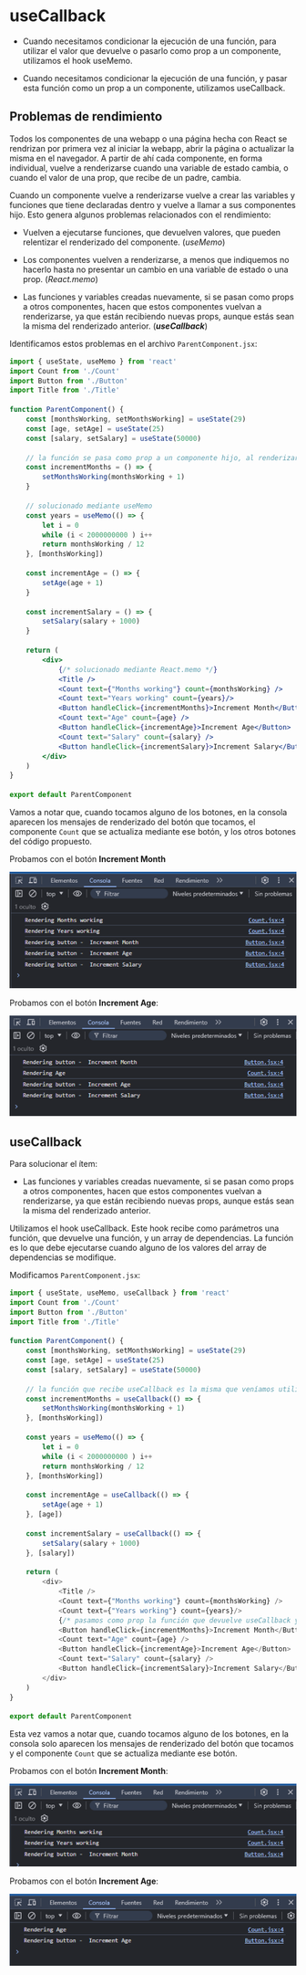 # useCallback

* Cuando necesitamos condicionar la ejecución de una función, para utilizar el valor que devuelve o pasarlo como prop a un componente, utilizamos el hook useMemo.

* Cuando necesitamos condicionar la ejecución de una función, y pasar esta función como un prop a un componente, utilizamos useCallback.

## Problemas de rendimiento

Todos los componentes de una webapp o una página hecha con React se rendrizan por primera vez al iniciar la webapp, abrir la página o actualizar la misma en el navegador. A partir de ahí cada componente, en forma individual, vuelve a renderizarse cuando una variable de estado cambia, o cuando el valor de una prop, que recibe de un padre, cambia.

Cuando un componente vuelve a renderizarse vuelve a crear las variables y funciones que tiene declaradas dentro y vuelve a llamar a sus componentes hijo. Esto genera algunos problemas relacionados con el rendimiento:

* Vuelven a ejecutarse funciones, que devuelven valores, que pueden relentizar el renderizado del componente. (_useMemo_)

* Los componentes vuelven a renderizarse, a menos que indiquemos no hacerlo hasta no presentar un cambio en una variable de estado o una prop. (_React.memo_)

* Las funciones y variables creadas nuevamente, si se pasan como props a otros componentes, hacen que estos componentes vuelvan a renderizarse, ya que están recibiendo nuevas props, aunque estás sean la misma del renderizado anterior. (___useCallback___)

Identificamos estos problemas en el archivo `ParentComponent.jsx`:

```javascriptreact
import { useState, useMemo } from 'react'
import Count from './Count'
import Button from './Button'
import Title from './Title'

function ParentComponent() {
    const [monthsWorking, setMonthsWorking] = useState(29)
	const [age, setAge] = useState(25)
	const [salary, setSalary] = useState(50000)

	// la función se pasa como prop a un componente hijo, al renderizarse nuevamente el padre la función vuelve a declararse y el componente hijo también vuelve a renderizarse
    const incrementMonths = () => {
        setMonthsWorking(monthsWorking + 1)
    }

	// solucionado mediante useMemo
    const years = useMemo(() => {
        let i = 0
        while (i < 2000000000 ) i++
        return monthsWorking / 12 
    }, [monthsWorking])

	const incrementAge = () => {
		setAge(age + 1)
	}

	const incrementSalary = () => {
		setSalary(salary + 1000)
	}

	return (
		<div>
			{/* solucionado mediante React.memo */}
			<Title />
            <Count text={"Months working"} count={monthsWorking} />
            <Count text="Years working" count={years}/>
            <Button handleClick={incrementMonths}>Increment Month</Button>
			<Count text="Age" count={age} />
			<Button handleClick={incrementAge}>Increment Age</Button>
			<Count text="Salary" count={salary} />
			<Button handleClick={incrementSalary}>Increment Salary</Button>
		</div>
	)
}

export default ParentComponent
```

Vamos a notar que, cuando tocamos alguno de los botones, en la consola aparecen los mensajes de renderizado del botón que tocamos, el componente `Count` que se actualiza mediante ese botón, y los otros botones del código propuesto.

Probamos con el botón __Increment Month__

![consola02](consola02.png)

Probamos con el botón __Increment Age__:

![consola03](consola03.png)

## useCallback

Para solucionar el ítem:

* Las funciones y variables creadas nuevamente, si se pasan como props a otros componentes, hacen que estos componentes vuelvan a renderizarse, ya que están recibiendo nuevas props, aunque estás sean la misma del renderizado anterior.

Utilizamos el hook useCallback. Este hook recibe como parámetros una función, que devuelve una función, y un array de dependencias. La función es lo que debe ejecutarse cuando alguno de los valores del array de dependencias se modifique.

Modificamos `ParentComponent.jsx`:

```js
import { useState, useMemo, useCallback } from 'react'
import Count from './Count'
import Button from './Button'
import Title from './Title'

function ParentComponent() {
    const [monthsWorking, setMonthsWorking] = useState(29)
	const [age, setAge] = useState(25)
	const [salary, setSalary] = useState(50000)

	// la función que recibe useCallback es la misma que veníamos utilizando, la variable incrementMonths recibe la función que vamos a pasar como prop a un componente hijo
    const incrementMonths = useCallback(() => {
        setMonthsWorking(monthsWorking + 1)
    }, [monthsWorking])

    const years = useMemo(() => {
        let i = 0
        while (i < 2000000000 ) i++
        return monthsWorking / 12 
    }, [monthsWorking])

	const incrementAge = useCallback(() => {
		setAge(age + 1)
	}, [age])

	const incrementSalary = useCallback(() => {
		setSalary(salary + 1000)
	}, [salary])

	return (
		<div>
			<Title />
            <Count text={"Months working"} count={monthsWorking} />
            <Count text={"Years working"} count={years}/>
			{/* pasamos como prop la función que devuelve useCallback y que guardamos en la variable incrementMonths */}
            <Button handleClick={incrementMonths}>Increment Month</Button>
			<Count text="Age" count={age} />
			<Button handleClick={incrementAge}>Increment Age</Button>
			<Count text="Salary" count={salary} />
			<Button handleClick={incrementSalary}>Increment Salary</Button>
		</div>
	)
}

export default ParentComponent
```

Esta vez vamos a notar que, cuando tocamos alguno de los botones, en la consola solo aparecen los mensajes de renderizado del botón que tocamos y el componente `Count` que se actualiza mediante ese botón.

Probamos con el botón __Increment Month__:

![consola04](consola04.png)

Probamos con el botón __Increment Age__:

![consola05](consola05.png)

